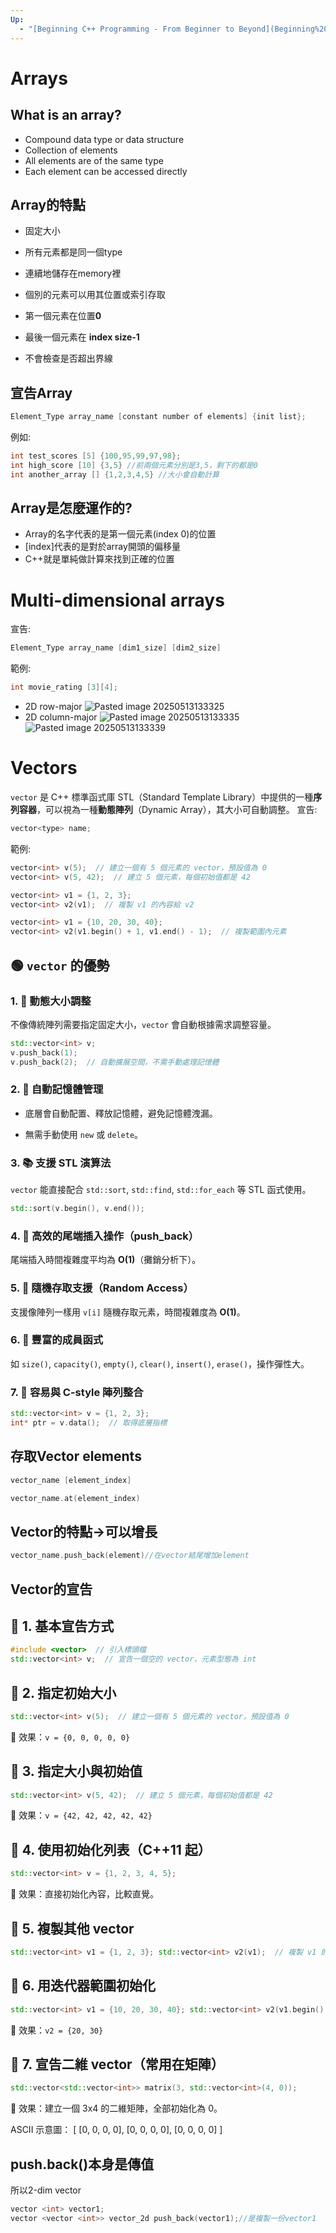 ```yaml
---
Up:
  - "[Beginning C++ Programming - From Beginner to Beyond](Beginning%20C++%20Programming%20-%20From%20Beginner%20to%20Beyond.md)"
---
```

# Arrays
## What is an array?
- Compound data type or data structure
- Collection of elements
- All elements are of the same type
- Each element can be accessed directly
## Array的特點
- 固定大小
- 所有元素都是同一個type
- 連續地儲存在memory裡
- 個別的元素可以用其位置或索引存取

- 第一個元素在位置**0**
- 最後一個元素在 **index size-1**

- 不會檢查是否超出界線
## 宣告Array
```cpp
Element_Type array_name [constant number of elements] {init list};
```
 例如:
 ```cpp
 int test_scores [5] {100,95,99,97,98};
 int high_score [10] {3,5} //前兩個元素分別是3,5，剩下的都是0
 int another_array [] {1,2,3,4,5} //大小會自動計算
```
## Array是怎麼運作的?
- Array的名字代表的是第一個元素(index 0)的位置
- \[index\]代表的是對於array開頭的偏移量
- C++就是單純做計算來找到正確的位置

# Multi-dimensional arrays
宣告:
```cpp
Element_Type array_name [dim1_size] [dim2_size]
```
範例:
```cpp
int movie_rating [3][4];
```
- 2D row-major
![Pasted image 20250513133325](attachments/Pasted%20image%2020250513133325.png)
- 2D column-major
![Pasted image 20250513133335](attachments/Pasted%20image%2020250513133335.png)
![Pasted image 20250513133339](attachments/Pasted%20image%2020250513133339.png)
# Vectors
`vector` 是 C++ 標準函式庫 STL（Standard Template Library）中提供的一種**序列容器**，可以視為一種**動態陣列**（Dynamic Array），其大小可自動調整。
宣告:
```cpp
vector<type> name;
```
範例:
```cpp
vector<int> v(5);  // 建立一個有 5 個元素的 vector，預設值為 0
vector<int> v(5, 42);  // 建立 5 個元素，每個初始值都是 42

vector<int> v1 = {1, 2, 3};
vector<int> v2(v1);  // 複製 v1 的內容給 v2

vector<int> v1 = {10, 20, 30, 40};
vector<int> v2(v1.begin() + 1, v1.end() - 1);  // 複製範圍內元素
```
## 🟢 `vector` 的優勢

### 1. 📏 動態大小調整

不像傳統陣列需要指定固定大小，`vector` 會自動根據需求調整容量。

```cpp
std::vector<int> v;
v.push_back(1);
v.push_back(2);  // 自動擴展空間，不需手動處理記憶體
```
### 2. 🧠 自動記憶體管理

- 底層會自動配置、釋放記憶體，避免記憶體洩漏。
    
- 無需手動使用 `new` 或 `delete`。
### 3. 📚 支援 STL 演算法

`vector` 能直接配合 `std::sort`, `std::find`, `std::for_each` 等 STL 函式使用。
```cpp
std::sort(v.begin(), v.end());
```
### 4. 🚀 高效的尾端插入操作（push_back）

尾端插入時間複雜度平均為 **O(1)**（攤銷分析下）。
### 5. 🔄 隨機存取支援（Random Access）

支援像陣列一樣用 `v[i]` 隨機存取元素，時間複雜度為 **O(1)**。
### 6. 🧪 豐富的成員函式

如 `size()`, `capacity()`, `empty()`, `clear()`, `insert()`, `erase()`，操作彈性大。
### 7. 🧱 容易與 C-style 陣列整合
```cpp
std::vector<int> v = {1, 2, 3}; 
int* ptr = v.data();  // 取得底層指標
```
## 存取Vector elements
```cpp
vector_name [element_index]
```
```cpp
vector_name.at(element_index)
```
## Vector的特點->可以增長
```cpp
vector_name.push_back(element)//在vector結尾增加element
```
## Vector的宣告
## 🔷 1. 基本宣告方式

```cpp
#include <vector>  // 引入標頭檔  
std::vector<int> v;  // 宣告一個空的 vector，元素型態為 int
```
## 🔷 2. 指定初始大小

```cpp
std::vector<int> v(5);  // 建立一個有 5 個元素的 vector，預設值為 0
```

📌 效果：`v = {0, 0, 0, 0, 0}`
## 🔷 3. 指定大小與初始值
```cpp
std::vector<int> v(5, 42);  // 建立 5 個元素，每個初始值都是 42
```
📌 效果：`v = {42, 42, 42, 42, 42}`
## 🔷 4. 使用初始化列表（C++11 起）
```cpp
std::vector<int> v = {1, 2, 3, 4, 5};
```
📌 效果：直接初始化內容，比較直覺。
## 🔷 5. 複製其他 vector
```cpp
std::vector<int> v1 = {1, 2, 3}; std::vector<int> v2(v1);  // 複製 v1 的內容給 v2
```
## 🔷 6. 用迭代器範圍初始化
```cpp
std::vector<int> v1 = {10, 20, 30, 40}; std::vector<int> v2(v1.begin() + 1, v1.end() - 1);  // 複製範圍內元素
```
📌 效果：`v2 = {20, 30}`
## 🔷 7. 宣告二維 vector（常用在矩陣）

```cpp
std::vector<std::vector<int>> matrix(3, std::vector<int>(4, 0));
```

📌 效果：建立一個 3x4 的二維矩陣，全部初始化為 0。

ASCII 示意圖：
[
 [0, 0, 0, 0],
 [0, 0, 0, 0],
 [0, 0, 0, 0]
]
## push.back()本身是傳值
所以2-dim vector
```cpp
vector <int> vector1;
vector <vector <int>> vector_2d push_back(vector1);//是複製一份vector1
```
